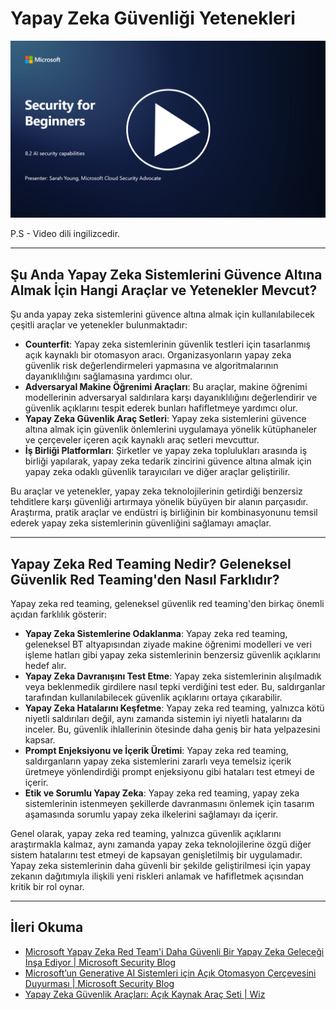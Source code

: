 # Yapay Zeka Güvenliği Yetenekleri

[![Videoyu İzle](images/8-2_placeholder.png)](https://learn-video.azurefd.net/vod/player?id=e0a6f844-d884-4f76-99bd-4ce9f7f73d22)

P.S - Video dili ingilizcedir.

---

## Şu Anda Yapay Zeka Sistemlerini Güvence Altına Almak İçin Hangi Araçlar ve Yetenekler Mevcut?

Şu anda yapay zeka sistemlerini güvence altına almak için kullanılabilecek çeşitli araçlar ve yetenekler bulunmaktadır:

- **Counterfit**: Yapay zeka sistemlerinin güvenlik testleri için tasarlanmış açık kaynaklı bir otomasyon aracı. Organizasyonların yapay zeka güvenlik risk değerlendirmeleri yapmasına ve algoritmalarının dayanıklılığını sağlamasına yardımcı olur.  
- **Adversaryal Makine Öğrenimi Araçları**: Bu araçlar, makine öğrenimi modellerinin adversaryal saldırılara karşı dayanıklılığını değerlendirir ve güvenlik açıklarını tespit ederek bunları hafifletmeye yardımcı olur.  
- **Yapay Zeka Güvenlik Araç Setleri**: Yapay zeka sistemlerini güvence altına almak için güvenlik önlemlerini uygulamaya yönelik kütüphaneler ve çerçeveler içeren açık kaynaklı araç setleri mevcuttur.  
- **İş Birliği Platformları**: Şirketler ve yapay zeka toplulukları arasında iş birliği yapılarak, yapay zeka tedarik zincirini güvence altına almak için yapay zeka odaklı güvenlik tarayıcıları ve diğer araçlar geliştirilir.  

Bu araçlar ve yetenekler, yapay zeka teknolojilerinin getirdiği benzersiz tehditlere karşı güvenliği artırmaya yönelik büyüyen bir alanın parçasıdır. Araştırma, pratik araçlar ve endüstri iş birliğinin bir kombinasyonunu temsil ederek yapay zeka sistemlerinin güvenliğini sağlamayı amaçlar.

---

## Yapay Zeka Red Teaming Nedir? Geleneksel Güvenlik Red Teaming'den Nasıl Farklıdır?

Yapay zeka red teaming, geleneksel güvenlik red teaming'den birkaç önemli açıdan farklılık gösterir:

- **Yapay Zeka Sistemlerine Odaklanma**: Yapay zeka red teaming, geleneksel BT altyapısından ziyade makine öğrenimi modelleri ve veri işleme hatları gibi yapay zeka sistemlerinin benzersiz güvenlik açıklarını hedef alır.  
- **Yapay Zeka Davranışını Test Etme**: Yapay zeka sistemlerinin alışılmadık veya beklenmedik girdilere nasıl tepki verdiğini test eder. Bu, saldırganlar tarafından kullanılabilecek güvenlik açıklarını ortaya çıkarabilir.  
- **Yapay Zeka Hatalarını Keşfetme**: Yapay zeka red teaming, yalnızca kötü niyetli saldırıları değil, aynı zamanda sistemin iyi niyetli hatalarını da inceler. Bu, güvenlik ihlallerinin ötesinde daha geniş bir hata yelpazesini kapsar.  
- **Prompt Enjeksiyonu ve İçerik Üretimi**: Yapay zeka red teaming, saldırganların yapay zeka sistemlerini zararlı veya temelsiz içerik üretmeye yönlendirdiği prompt enjeksiyonu gibi hataları test etmeyi de içerir.  
- **Etik ve Sorumlu Yapay Zeka**: Yapay zeka red teaming, yapay zeka sistemlerinin istenmeyen şekillerde davranmasını önlemek için tasarım aşamasında sorumlu yapay zeka ilkelerini sağlamayı da içerir.  

Genel olarak, yapay zeka red teaming, yalnızca güvenlik açıklarını araştırmakla kalmaz, aynı zamanda yapay zeka teknolojilerine özgü diğer sistem hatalarını test etmeyi de kapsayan genişletilmiş bir uygulamadır. Yapay zeka sistemlerinin daha güvenli bir şekilde geliştirilmesi için yapay zekanın dağıtımıyla ilişkili yeni riskleri anlamak ve hafifletmek açısından kritik bir rol oynar.

---

## İleri Okuma

- [Microsoft Yapay Zeka Red Team'i Daha Güvenli Bir Yapay Zeka Geleceği İnşa Ediyor | Microsoft Security Blog](https://www.microsoft.com/en-us/security/blog/2023/08/07/microsoft-ai-red-team-building-future-of-safer-ai/?WT.mc_id=academic-96948-sayoung)  
- [Microsoft’un Generative AI Sistemleri için Açık Otomasyon Çerçevesini Duyurması | Microsoft Security Blog](https://www.microsoft.com/en-us/security/blog/2024/02/22/announcing-microsofts-open-automation-framework-to-red-team-generative-ai-systems/?WT.mc_id=academic-96948-sayoung)  
- [Yapay Zeka Güvenlik Araçları: Açık Kaynak Araç Seti | Wiz](https://www.wiz.io/academy/ai-security-tools)
